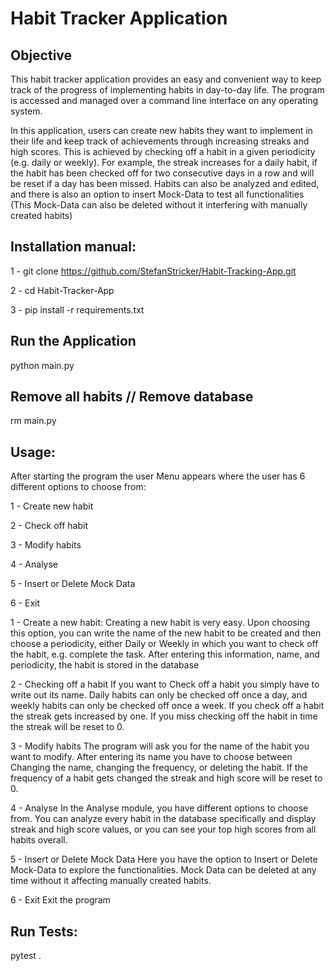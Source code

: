 # Habit Tracker Application 

## Objective
This habit tracker application provides an easy and convenient way to keep track of the progress of implementing habits in day-to-day life. The program is accessed and managed over a command line interface on any operating system. 

In this application, users can create new habits they want to implement in their life and keep track of achievements through increasing streaks and high scores. This is achieved by checking off a habit in a given periodicity (e.g. daily or weekly). For example, the streak increases for a daily habit, if the habit has been checked off for two consecutive days in a row and will be reset if a day has been missed. Habits can also be analyzed and edited, and there is also an option to insert Mock-Data to test all functionalities (This Mock-Data can also be deleted without it interfering with manually created habits)

## Installation manual:
1 - git clone https://github.com/StefanStricker/Habit-Tracking-App.git

2 - cd Habit-Tracker-App

3 - pip install -r requirements.txt

## Run the Application
python main.py

## Remove all habits // Remove database
rm main.py

## Usage:
After starting the program the user Menu appears where the user has 6 different options to choose from:

1 - Create new habit

2 - Check off habit

3 - Modify habits

4 - Analyse

5 - Insert or Delete Mock Data

6 - Exit


1 - Create a new habit:
Creating a new habit is very easy. Upon choosing this option, you can write the name of the new habit to be created and then choose a periodicity, either Daily or Weekly in which you want to check off the habit, e.g. complete the task. After entering this information, name, and periodicity, the habit is stored in the database

2 - Checking off a habit
If you want to Check off a habit you simply have to write out its name. Daily habits can only be checked off once a day, and weekly habits can only be checked off once a week. If you check off a habit the streak gets increased by one. If you miss checking off the habit in time the streak will be reset to 0.

3 - Modify habits
The program will ask you for the name of the habit you want to modify. After entering its name you have to choose between Changing the name, changing the frequency, or deleting the habit. If the frequency of a habit gets changed the streak and high score will be reset to 0.

4 - Analyse
In the Analyse module, you have different options to choose from. You can analyze every habit in the database specifically and display streak and high score values, or you can see your top high scores from all habits overall.

5 - Insert or Delete Mock Data
Here you have the option to Insert or Delete Mock-Data to explore the functionalities. Mock Data can be deleted at any time without it affecting manually created habits.

6 - Exit
Exit the program

## Run Tests:
pytest .
